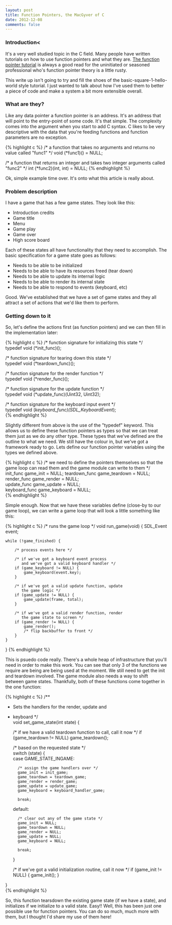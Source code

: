```yaml
---
layout: post
title: Function Pointers, the MacGyver of C
date: 2012-12-08
comments: false
---
```


### Introduction<

It's a very well studied topic in the C field. Many people have written tutorials on how to use function pointers and what they are. [The function pointer tutorial](http://www.newty.de/fpt/fpt.html) is always a good read for the uninitiated or seasoned professional who's function pointer theory is a little rusty.

This write up isn't going to try and fill the shoes of the basic-square-1-hello-world style tutorial. I just wanted to talk about how I've used them to better a piece of code and make a system a bit more extensible overall.

### What are they?

Like any data pointer a function pointer is an address. It's an address that will point to the entry-point of some code. It's that simple. The complexity comes into the argument when you start to add C syntax. C likes to be very descriptive with the data that you're feeding functions and function parameters are no exception.

{% highlight c %}
/* a function that takes no arguments and returns no value called "func1" */
void (*func1)() = NULL;

/* a function that returns an integer and takes two integer arguments called "func2" */
int (*func2)(int, int) = NULL;
{% endhighlight %}

Ok, simple example time over. It's onto what this article is really about.

### Problem description

I have a game that has a few game states. They look like this:

* Introduction credits
* Game title
* Menu
* Game play
* Game over
* High score board

Each of these states all have functionality that they need to accomplish. The basic specification for a game state goes as follows:

* Needs to be able to be initialized
* Needs to be able to have its resources freed (tear down)
* Needs to be able to update its internal logic
* Needs to be able to render its internal state
* Needs to be able to respond to events (keyboard, etc)

Good. We've established that we have a set of game states and they all attract a set of actions that we'd like them to perform.

### Getting down to it

So, let's define the actions first (as function pointers) and we can then fill in the implementation later:

{% highlight c %}
/* function signature for initializing this state */    
typedef void (*init_func)();                            
                                                        
/* function signature for tearing down this state */    
typedef void (*teardown_func)();                        
                                                        
/* function signature for the render function */        
typedef void (*render_func)();                          
                                                        
/* function signature for the update function */        
typedef void (*update_func)(Uint32, Uint32);            
                                                        
/* function signature for the keyboard input event */   
typedef void (*keyboard_func)(SDL_KeyboardEvent*);      
{% endhighlight %}

Slightly different from above is the use of the "typedef" keyword. This allows us to define these function pointers as types so that we can treat them just as we do any other type. These types that we've defined are the outline to what we need. We still have the colour in, but we've got a framework ready to go. Lets define our function pointer variables using the types we defined above.

{% highlight c %}
/* we need to define the pointers themselves so that
   the game loop can read them and the game module can
   write to them */
init_func game_init          = NULL;
teardown_func game_teardown  = NULL;
render_func game_render      = NULL;   
update_func game_update      = NULL;   
keyboard_func game_keyboard  = NULL;   
{% endhighlight %}

Simple enough. Now that we have these variables define (close-by to our game loop), we can write a game loop that will look a little something like this:

{% highlight c %}
/* runs the game loop */
void run_game(void) {
    SDL_Event event;

    while (!game_finished) {

        /* process events here */

        /* if we've got a keyboard event process
           and we've got a valid keyboard handler */
        if (game_keyboard != NULL) {
            game_keyboard(event.key);
        }

        /* if we've got a valid update function, update
           the game logic */
        if (game_update != NULL) {
            game_update(frame, total);
        }

        /* if we've got a valid render function, render
           the game state to screen */
        if (game_render != NULL) {
            game_render();
            /* flip backbuffer to front */
        }
    }
}
{% endhighlight %}

This is psuedo code really. There's a whole heap of infrastructure that you'll need in order to make this work. You can see that only 3 of the functions we require are being are being used at the moment. We still need to get the init and teardown involved. The game module also needs a way to shift between game states. Thankfully, both of these functions come together in the one function:

{% highlight c %}
/**                                                
 * Sets the handlers for the render, update and    
 * keyboard */                                     
void set_game_state(int state) {                   
                                                  
   /* if we have a valid teardown function to call,
      call it now */
   if (game_teardown != NULL)
      game_teardown();
 
   /* based on the requested state */              
   switch (state) {                                
      case GAME_STATE_INGAME:                           
                                                   
         /* assign the game handlers over */      
         game_init = init_game;
         game_teardown = teardown_game;
         game_render = render_game;               
         game_update = update_game;               
         game_keyboard = keyboard_handler_game;   
                                                   
         break;                                    
                                                   
      default:                                     
                                                   
         /* clear out any of the game state */     
         game_init = NULL;
         game_teardown = NULL;
         game_render = NULL;                      
         game_update = NULL;                      
         game_keyboard = NULL;                    
                                                   
         break;                                    
                                                   
   }                                               
      
   /* if we've got a valid initialization routine,
      call it now */
   if (game_init != NULL) {
      game_init();
   }
                                             
}                                                  
{% endhighlight %}

So, this function tearsdown the existing game state (if we have a state), and initializes if we initialize to a valid state. Easy!! Well, this has been just one possible use for function pointers. You can do so much, much more with them, but I thought I'd share my use of them here!